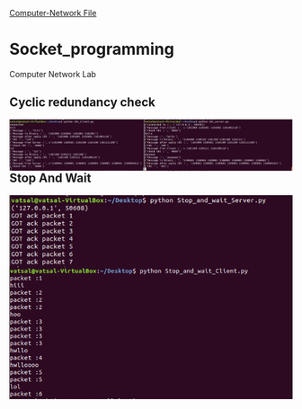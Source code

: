  [Computer-Network File](https://sway.office.com/UqzBFLlpCoyEc6bh?ref=Link)
# Socket_programming
Computer Network Lab
  ## Cyclic redundancy check
   <img src="crc.PNG"
     alt="crc.png"
     style="float: left; margin-right: 10px;" />
  ## Stop And Wait
   <img src="SAWS.PNG"
     alt="SWAS.png"
     style="float: left; margin-right: 10px;" />
   <img src="SAWC.PNG"
     alt="SAWC.png"
     style="float: left; margin-right: 10px;" />
